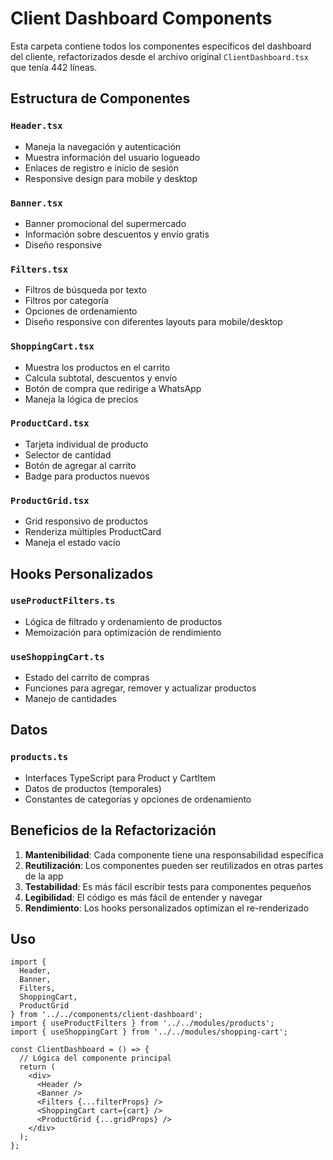 # Client Dashboard Components

Esta carpeta contiene todos los componentes específicos del dashboard del cliente, refactorizados desde el archivo original `ClientDashboard.tsx` que tenía 442 líneas.

## Estructura de Componentes

### `Header.tsx`
- Maneja la navegación y autenticación
- Muestra información del usuario logueado
- Enlaces de registro e inicio de sesión
- Responsive design para mobile y desktop

### `Banner.tsx`
- Banner promocional del supermercado
- Información sobre descuentos y envío gratis
- Diseño responsive

### `Filters.tsx`
- Filtros de búsqueda por texto
- Filtros por categoría
- Opciones de ordenamiento
- Diseño responsive con diferentes layouts para mobile/desktop

### `ShoppingCart.tsx`
- Muestra los productos en el carrito
- Calcula subtotal, descuentos y envío
- Botón de compra que redirige a WhatsApp
- Maneja la lógica de precios

### `ProductCard.tsx`
- Tarjeta individual de producto
- Selector de cantidad
- Botón de agregar al carrito
- Badge para productos nuevos

### `ProductGrid.tsx`
- Grid responsivo de productos
- Renderiza múltiples ProductCard
- Maneja el estado vacío

## Hooks Personalizados

### `useProductFilters.ts`
- Lógica de filtrado y ordenamiento de productos
- Memoización para optimización de rendimiento

### `useShoppingCart.ts`
- Estado del carrito de compras
- Funciones para agregar, remover y actualizar productos
- Manejo de cantidades

## Datos

### `products.ts`
- Interfaces TypeScript para Product y CartItem
- Datos de productos (temporales)
- Constantes de categorías y opciones de ordenamiento

## Beneficios de la Refactorización

1. **Mantenibilidad**: Cada componente tiene una responsabilidad específica
2. **Reutilización**: Los componentes pueden ser reutilizados en otras partes de la app
3. **Testabilidad**: Es más fácil escribir tests para componentes pequeños
4. **Legibilidad**: El código es más fácil de entender y navegar
5. **Rendimiento**: Los hooks personalizados optimizan el re-renderizado

## Uso

```tsx
import {
  Header,
  Banner,
  Filters,
  ShoppingCart,
  ProductGrid
} from '../../components/client-dashboard';
import { useProductFilters } from '../../modules/products';
import { useShoppingCart } from '../../modules/shopping-cart';

const ClientDashboard = () => {
  // Lógica del componente principal
  return (
    <div>
      <Header />
      <Banner />
      <Filters {...filterProps} />
      <ShoppingCart cart={cart} />
      <ProductGrid {...gridProps} />
    </div>
  );
};